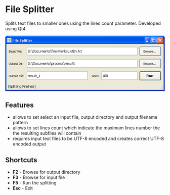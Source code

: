 # File Splitter

Splits text files to smaller ones using the lines count parameter.
Developed using Qt4.

![img1](source/img/img1.png)

## Features

- allows to set select an input file, output directory and output filename pattern
- allows to set lines count which indicate the maximum lines number the the resulting subfiles will contain
- requires input text files to be UTF-8 encoded and creates correct UTF-8 encoded output


## Shortcuts

- **F2** - Browse for output directory
- **F3** - Browse for input file
- **F5** - Run the splitting
- **Esc** - Exit
